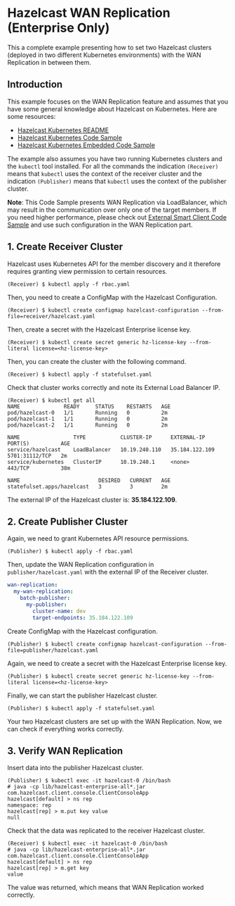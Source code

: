 # Hazelcast WAN Replication (Enterprise Only)

This a complete example presenting how to set two Hazelcast clusters (deployed in two different Kubernetes environments) with the WAN Replication in between them.

## Introduction

This example focuses on the WAN Replication feature and assumes that you have some general knowledge about Hazelcast on Kubernetes. Here are some resources:
 * [Hazelcast Kubernetes README](https://github.com/hazelcast/hazelcast-kubernetes)
 * [Hazelcast Kubernetes Code Sample](../../)
 * [Hazelcast Kubernetes Embedded Code Sample](../embedded)
   
The example also assumes you have two running Kubernetes clusters and the `kubectl` tool installed. For all the commands the indication `(Receiver)` means that `kubectl` uses the context of the receiver cluster and the indication `(Publisher)` means that `kubectl` uses the context of the publisher cluster.

**Note**: This Code Sample presents WAN Replication via LoadBalancer, which may result in the communication over only one of the target members. If you need higher performance, please check out [External Smart Client Code Sample](../external-client) and use such configuration in the WAN Replication part.  

## 1. Create Receiver Cluster

Hazelcast uses Kubernetes API for the member discovery and it therefore requires granting view permission to certain resources.

```
(Receiver) $ kubectl apply -f rbac.yaml
```

Then, you need to create a ConfigMap with the Hazelcast Configuration.

```
(Receiver) $ kubectl create configmap hazelcast-configuration --from-file=receiver/hazelcast.yaml
```

Then, create a secret with the Hazelcast Enterprise license key.

```
(Receiver) $ kubectl create secret generic hz-license-key --from-literal license=<hz-license-key>
```

Then, you can create the cluster with the following command.

```
(Receiver) $ kubectl apply -f statefulset.yaml
```

Check that cluster works correctly and note its External Load Balancer IP.

```
(Receiver) $ kubectl get all
NAME              READY     STATUS    RESTARTS   AGE
pod/hazelcast-0   1/1       Running   0          2m
pod/hazelcast-1   1/1       Running   0          2m
pod/hazelcast-2   1/1       Running   0          2m

NAME                 TYPE           CLUSTER-IP      EXTERNAL-IP      PORT(S)          AGE
service/hazelcast    LoadBalancer   10.19.240.110   35.184.122.109   5701:31112/TCP   2m
service/kubernetes   ClusterIP      10.19.240.1     <none>           443/TCP          38m

NAME                         DESIRED   CURRENT   AGE
statefulset.apps/hazelcast   3         3         2m
```

The external IP of the Hazelcast cluster is: **35.184.122.109**.

## 2. Create Publisher Cluster

Again, we need to grant Kubernetes API resource permissions.

```
(Publisher) $ kubectl apply -f rbac.yaml
```

Then, update the WAN Replication configuration in `publisher/hazelcast.yaml` with the external IP of the Receiver cluster.

```yaml
wan-replication:
  my-wan-replication:
    batch-publisher:
      my-publisher:
        cluster-name: dev
        target-endpoints: 35.184.122.109
```

Create ConfigMap with the Hazelcast configuration.

```
(Publisher) $ kubectl create configmap hazelcast-configuration --from-file=publisher/hazelcast.yaml
```

Again, we need to create a secret with the Hazelcast Enterprise license key.

```
(Publisher) $ kubectl create secret generic hz-license-key --from-literal license=<hz-license-key>
```

Finally, we can start the publisher Hazelcast cluster.

```
(Publisher) $ kubectl apply -f statefulset.yaml
```

Your two Hazelcast clusters are set up with the WAN Replication. Now, we can check if everything works correctly.

## 3. Verify WAN Replication

Insert data into the publisher Hazelcast cluster.

```
(Publisher) $ kubectl exec -it hazelcast-0 /bin/bash
# java -cp lib/hazelcast-enterprise-all*.jar com.hazelcast.client.console.ClientConsoleApp
hazelcast[default] > ns rep
namespace: rep
hazelcast[rep] > m.put key value
null
```

Check that the data was replicated to the receiver Hazelcast cluster.

```
(Receiver) $ kubectl exec -it hazelcast-0 /bin/bash
# java -cp lib/hazelcast-enterprise-all*.jar com.hazelcast.client.console.ClientConsoleApp
hazelcast[default] > ns rep
hazelcast[rep] > m.get key
value
```

The value was returned, which means that WAN Replication worked correctly.